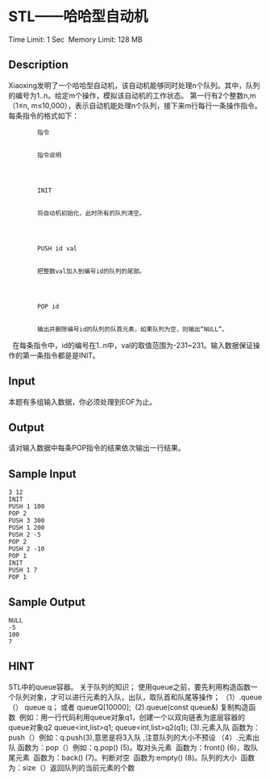 # STL——哈哈型自动机
Time Limit: 1 Sec  Memory Limit: 128 MB


## Description
Xiaoxing发明了一个哈哈型自动机，该自动机能够同时处理n个队列。其中，队列的编号为1..n。给定m个操作，模拟该自动机的工作状态。
第一行有2个整数n,m（1≤n, m≤10,000），表示自动机能处理n个队列，接下来m行每行一条操作指令。
每条指令的格式如下： 

    
        
            
            指令
            
            
            指令说明
            
        
        
            
            INIT
            
            
            将自动机初始化，此时所有的队列清空。
            
        
        
            
            PUSH id val
            
            
            把整数val加入到编号id的队列的尾部。
            
        
        
            
            POP id
            
            
            输出并删除编号id的队列的队首元素，如果队列为空，则输出“NULL”。
            
        
    

 
在每条指令中，id的编号在1..n中，val的取值范围为-231~231。输入数据保证操作的第一条指令都是是INIT。


## Input
本题有多组输入数据，你必须处理到EOF为止。


## Output
请对输入数据中每条POP指令的结果依次输出一行结果。


## Sample Input
```
3 12
INIT
PUSH 1 100
POP 2
PUSH 3 300
PUSH 1 200
PUSH 2 -5
POP 2
PUSH 2 -10
POP 1
INIT
PUSH 1 7
POP 1

```
## Sample Output
```
NULL
-5
100
7

```

## HINT

STL中的queue容器。
关于队列的知识；
使用queue之前，要先利用构造函数一个队列对象，才可以进行元素的入队，出队，取队首和队尾等操作；
（1）.queue（） queue<int> q； 或者 queue<int>Q[10000];
 (2).queue(const queue&) 复制构造函数
 例如：用一行代码利用queue对象q1，创建一个以双向链表为底层容器的queue对象q2
queue<int,list<int>>q1;
queue<int,list<int>>q2(q1);
(3).元素入队 函数为：push（）例如：q.push(3),意思是将3入队 ,注意队列的大小不预设
（4）.元素出队 函数为：pop（）例如：q.pop()
(5)。取对头元素  函数为：front()
(6)，取队尾元素  函数为：back()
(7)。判断对空  函数为:empty()
(8)。队列的大小  函数为：size（）返回队列的当前元素的个数

